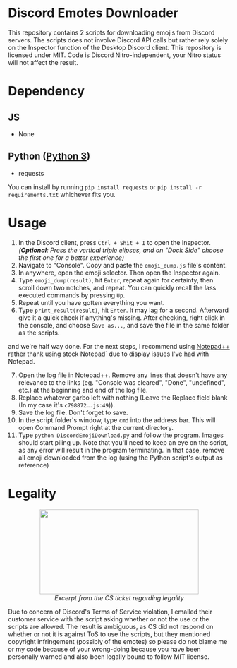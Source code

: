 # Discord Emotes Downloader
This repository contains 2 scripts for downloading emojis from Discord servers. The scripts does not involve Discord API calls but rather rely solely on the Inspector function of the Desktop Discord client. This repository is licensed under MIT. 
Code is Discord Nitro-independent, your Nitro status will not affect the result.

# Dependency
## JS
- None
## Python ([Python 3](https://www.python.org/downloads/))

- requests

You can install by running `pip install requests` or `pip install -r requirements.txt` whichever fits you.

# Usage
1. In the Discord client, press `Ctrl + Shit + I` to open the Inspector. *(__Optional__: Press the vertical triple elipses, and on "Dock Side" choose the first one for a better experience)*
2. Navigate to "Console". Copy and paste the `emoji_dump.js` file's content.
3. In anywhere, open the emoji selector. Then open the Inspector again. 
4. Type `emoji_dump(result)`, hit `Enter`, repeat again for certainty, then scroll down two notches, and repeat. You can quickly recall the lass executed commands by pressing `Up`.
5. Repeat until you have gotten everything you want.
6. Type `print_result(result)`, hit `Enter`. It may lag for a second. Afterward give it a quick check if anything's missing. After checking, right click in the console, and choose `Save as...`, and save the file in the same folder as the scripts. 

and we're half way done. For the next steps, I recommend using [Notepad++](https://notepad-plus-plus.org/download/) rather thank using stock Notepad` due to display issues I've had with Notepad.

7. Open the log file in Notepad++. Remove any lines that doesn't have any relevance to the links (eg. "Console was cleared", "Done", "undefined", etc.) at the beginning and end of the log file.
8. Replace whatever garbo left with nothing (Leave the Replace field blank (In my case it's `c798872….js:49`)).
9. Save the log file. Don't forget to save.
10. In the script folder's window, type `cmd` into the address bar. This will open Command Prompt right at the current directory.
11. Type `python DiscordEmojiDownload.py` and follow the program. Images should start piling up. Note that you'll need to keep an eye on the script, as any error will result in the program terminating. In that case, remove all emoji downloaded from the log (using the Python script's output as reference)

# Legality 
<p align="center">
<img src="https://github.com/PythonTryHard/Discord_Emote_Downloader/blob/master/Screenshot_2019-06-20-07-09-19_1.png" width=360 height=192><br>
<i>Excerpt from the CS ticket regarding legality</i>
</p>

Due to concern of Discord's Terms of Service violation, I emailed their customer service with the script asking whether or not the use or the scripts are allowed. The result is ambiguous, as CS did not respond on whether or not it is against ToS to use the scripts, but they mentioned copyright infringement (possibly of the emotes) so please do not blame me or my code because of your wrong-doing because you have been personally warned and also been legally bound to follow MIT license.
